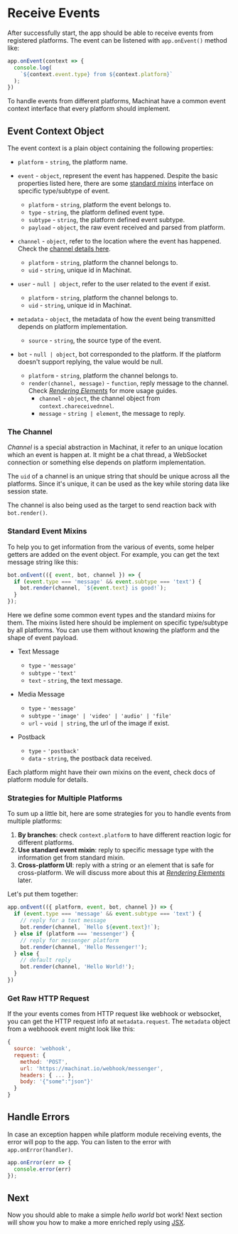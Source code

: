 # Receive Events

After successfully start, the app should be able to receive events from registered platforms. The event can be listened with `app.onEvent()` method like:

```js
app.onEvent(context => {
  console.log(
    `${context.event.type} from ${context.platform}`
  );
})
```

To handle events from different platforms, Machinat have a common event context interface that every platform should implement.

## Event Context Object

The event context is a plain object containing the following properties:

- `platform` - `string`, the platform name.

- `event` - `object`, represent the event has happened. Despite the basic properties listed here, there are some [standard mixins]() interface on specific type/subtype of event.
  - `platform` - `string`, platform the event belongs to.
  - `type` - `string`, the platform defined event type.
  - `subtype` - `string`,  the platform defined event subtype.
  - `payload` - `object`, the raw event received and parsed from platform.


- `channel` - `object`, refer to the location where the event has happened. Check the [channel details here](#the-channel).
  - `platform` - `string`, platform the channel belongs to.
  - `uid` - `string`, unique id in Machinat.


- `user` - `null | object`, refer to the user related to the event if exist.
  - `platform` - `string`, platform the channel belongs to.
  - `uid` - `string`, unique id in Machinat.


- `metadata` - `object`, the metadata of how the event being transmitted depends on platform implementation.
  - `source` - `string`, the source type of the event.


- `bot` - `null | object`, bot corresponded to the platform. If the platform doesn't support replying, the value would be null.
  - `platform` - `string`, platform the channel belongs to.
  - `render(channel, message)` - `function`, reply message to the channel.  Check [_Rendering Elements_](docs/rendering-elements.md) for more usage guides.
    - `channel` - `object`, the channel object from `context.chareceivednnel`.
    - `message` - `string | element`, the message to reply.

### The Channel

_Channel_ is a special abstraction in Machinat, it refer to an unique location which an event is happen at. It might be a chat thread, a WebSocket connection or something else depends on platform implementation.

The `uid` of a channel is an unique string that should be unique across all the platforms. Since it's unique, it can be used as the key while storing data like session state.

The channel is also being used as the target to send reaction back with `bot.render()`.

### Standard Event Mixins

To help you to get information from the various of events, some helper getters are added on the event object. For example, you can get the text message string like this:


```js
bot.onEvent(({ event, bot, channel }) => {
  if (event.type === 'message' && event.subtype === 'text') {
    bot.render(channel, `${event.text} is good!`);
  }
});
```

Here we define some common event types and the standard mixins for them. The mixins listed here should be implement on specific type/subtype by all platforms. You can use them without knowing the platform and the shape of event payload.

- Text Message
  - `type` - `'message'`
  - `subtype` - `'text'`
  - `text` - `string`, the text message.


- Media Message
  - `type` - `'message'`
  - `subtype` - `'image' | 'video' | 'audio' | 'file'`
  - `url` - `void | string`, the url of the image if exist.


- Postback
  -  `type` - `'postback'`
  -  `data` - `string`, the postback data received.

Each platform might have their own mixins on the event, check docs of platform module for details.

### Strategies for Multiple Platforms

To sum up a little bit, here are some strategies for you to handle events from multiple platforms:

1. **By branches**: check `context.platform` to have different reaction logic for different platforms.
2. **Use standard event mixin**: reply to specific message type with the information get from standard mixin.
3. **Cross-platform UI**: reply with a string or an element that is safe for cross-platform. We will discuss more about this at [_Rendering Elements_](docs/rendering-elements.md) later.

Let's put them together:

```js
app.onEvent(({ platform, event, bot, channel }) => {
  if (event.type === 'message' && event.subtype === 'text') {
    // reply for a text message
    bot.render(channel, `Hello ${event.text}!`);
  } else if (platform === 'messenger') {
    // reply for messenger platform
    bot.render(channel, 'Hello Messenger!');
  } else {
    // default reply
    bot.render(channel, 'Hello World!');
  }
})
```

### Get Raw HTTP Request

If the your events comes from HTTP request like webhook or websocket, you can get the HTTP request info at `metadata.request`. The `metadata` object from a webhoook event might look like this:

```js
{
  source: 'webhook',
  request: {
    method: 'POST',
    url: 'https://machinat.io/webhook/messenger',
    headers: { ... },
    body: '{"some":"json"}'
  }
}
```

## Handle Errors

In case an exception happen while platform module receiving events, the error will pop to the app. You can listen to the error with `app.onError(handler)`.

```js
app.onError(err => {
  console.error(err)
});
```

## Next

Now you should able to make a simple _hello world_ bot work! Next section will show you how to make a more enriched reply using [JSX](docs/introducing-jsx.md).

